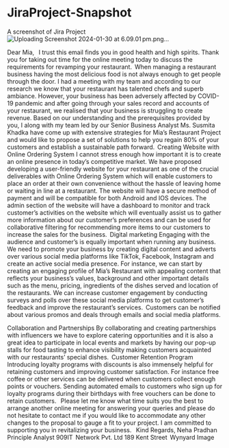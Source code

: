 # JiraProject-Snapshot
A screenshot of Jira Project
![Uploading Screenshot 2024-01-30 at 6.09.01 pm.png…]()

Dear Mia, 
  
I trust this email finds you in good health and high spirits. Thank you for taking out time for the online meeting today to discuss the requirements for revamping your restaurant.  
When managing a restaurant business having the most delicious food is not always enough to get people through the door. I had a meeting with my team and according to our research we know that your restaurant has talented chefs and superb ambiance. However, your business has been adversely affected by COVID-19 pandemic and after going through your sales record and accounts of your restaurant, we realised that your business is struggling to create revenue. 
Based on our understanding and the prerequisites provided by you, I along with my team led by our Senior Business Analyst Ms. Susmita Khadka have come up with extensive strategies for Mia’s Restaurant Project and would like to propose a set of solutions to help you regain 80% of your customers and establish a sustainable path forward.  
Creating Website with Online Ordering System 
I cannot stress enough how important it is to create an online presence in today’s competitive market. We have proposed developing a user-friendly website for your restaurant as one of the crucial deliverables with Online Ordering System which will enable customers to place an order at their own convenience without the hassle of leaving home or waiting in line at a restaurant. The website will have a secure method of payment and will be compatible for both Android and IOS devices. The admin section of the website will have a dashboard to monitor and track customer’s activities on the website which will eventually assist us to gather more information about our customer’s preferences and can be used for collaborative filtering for recommending more items to our customers to increase the sales for the business.  
Digital marketing 
Engaging with the audience and customer’s is equally important when running any business. We need to promote your business by creating digital content and adverts over various social media platforms like TikTok, Facebook, Instagram and create an active social media presence. For instance, we can start by creating an engaging profile of Mia’s Restaurant with appealing content that reflects your business’s values, background and other important details such as the menu, pricing, ingredients of the dishes served and location of the restaurants. We can increase customer engagement by conducting surveys and polls over these social media platforms to get customer’s feedback and improve the restaurant’s services.  Customers can be notified about various promos and deals through emails and social media platforms. 

Collaboration and Partnerships 
By collaborating and creating partnerships with influencers we have to explore catering opportunities and it is also a great idea to participate in local events and markets by having our pop-up stalls for food tasting to enhance visibility making customers acquainted with our restaurants’ special dishes.  
Customer Retention Program 
Introducing loyalty programs with discounts is also immensely helpful for retaining customers and improving customer satisfaction. For instance free coffee or other services can be delivered when customers collect enough points or vouchers. Sending automated emails to customers who sign up for loyalty programs during their birthdays with free vouchers can be done to retain customers. 
  
Please let me know what time suits you the best to arrange another online meeting for answering your queries and please do not hesitate to contact me if you would like to accommodate any other changes to the proposal to gauge a fit to your project. I am committed to supporting you in revitalizing your business. 
  
Kind Regards, 
Neha Pradhan 
Principle Analyst 
909IT  Network Pvt. Ltd 
189 Kent Street  
Wynyard 
Image 
 
